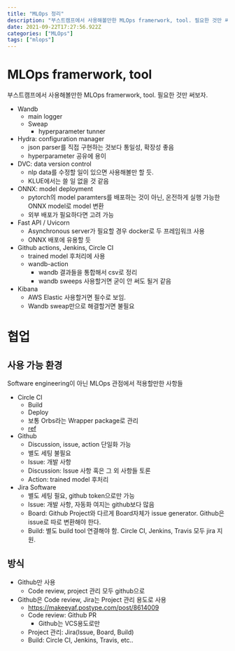 ```yaml
---
title: "MLOps 정리"
description: "부스트캠프에서 사용해볼만한 MLOps framerwork, tool. 필요한 것만 써보자.Wandbmain loggerSweaphyperparameter tunnerHydra: configuration managerjson parser를 직접 구현하는 것보다 통일성, "
date: 2021-09-22T17:27:56.922Z
categories: ["MLOps"]
tags: ["mlops"]
---
```

# MLOps framerwork, tool
부스트캠프에서 사용해볼만한 MLOps framerwork, tool. 필요한 것만 써보자.

- Wandb
  - main logger
  - Sweap
    - hyperparameter tunner
- Hydra: configuration manager
  - json parser를 직접 구현하는 것보다 통일성, 확장성 좋음
  - hyperparameter 공유에 용이
- DVC: data version control
  - nlp data를 수정할 일이 있으면 사용해볼만 할 듯.
  - KLUE에서는 쓸 일 없을 것 같음
- ONNX: model deployment
  - pytorch의 model paramters를 배포하는 것이 아닌, 온전하게 실행 가능한 ONNX model로 model 변환
  - 외부 배포가 필요하다면 고려 가능
- Fast API / Uvicorn
  - Asynchronous server가 필요할 경우 docker로 두 프레임워크 사용
  - ONNX 배포에 유용할 듯
- Github actions, Jenkins, Circle CI
  - trained model 후처리에 사용
  - wandb-action
    - wandb 결과들을 통합해서 csv로 정리
    - wandb sweeps 사용할거면 굳이 안 써도 될거 같음
- Kibana
  - AWS Elastic 사용할거면 필수로 보임.
  - Wandb sweap만으로 해결할거면 불필요
  
# 협업
## 사용 가능 환경
Software engineering이 아닌 MLOps 관점에서 적용할만한 사항들
- Circle CI 
  - Build
  - Deploy
  - 보통 Orbs라는 Wrapper package로 관리
  - [ref](https://velog.io/@priveate/CircleCI-%EB%A7%9B%EB%B3%B4%EA%B8%B0)
- Github
  - Discussion, issue, action 단일화 가능
  - 별도 세팅 불필요
  - Issue: 개발 사항
  - Discussion: Issue 사항 혹은 그 외 사항들 토론
  - Action: trained model 후처리
- Jira Software
  - 별도 세팅 필요, github token으로만 가능
  - Issue: 개발 사항, 자동화 여지는 github보다 많음
  - Board: Github Project와 다르게 Board자체가 issue generator. Github은 issue로 따로 변환해야 한다.
  - Build: 별도 build tool 연결해야 함. Circle CI, Jenkins, Travis 모두 jira 지원.


## 방식
- Github만 사용
  - Code review, project 관리 모두 github으로
- Github은 Code review, Jira는 Project 관리 용도로 사용
  - https://makeeyaf.postype.com/post/8614009
  - Code review: Github PR
    - Github는 VCS용도로만
  - Project 관리: Jira(Issue, Board, Build)
  - Build: Circle CI, Jenkins, Travis, etc..